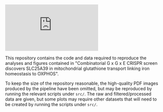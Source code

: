 ![genetic interaction](https://github.com/brynmarier/combinatorial_gxgxe_screen/main/figs/genetic_interaction.pdf "Genetic Interaction")

This repository contains the code and data required to reproduce the analyses and figures contained in "Combinatorial G x G x E CRISPR screen discovers SLC25A39 in mitochondrial glutathione transport linking iron homeostasis to OXPHOS".

To keep the size of the repository reasonable, the high-quality PDF images produced by the pipeline have been omitted, but may be reproduced by running the relevant scripts under `src/`. The raw and filtered/processed data are given, but some plots may require other datasets that will need to be created by running the scripts under `src/`. 
